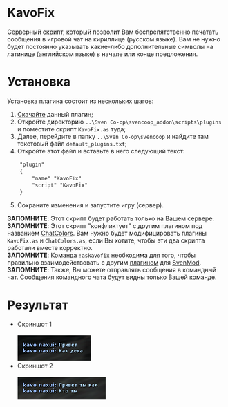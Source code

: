 # KavoFix
Серверный скрипт, который позволит Вам беспрепятственно печатать сообщения в игровой чат на кириллице (русском языке). Вам не нужно будет постоянно указывать какие-либо дополнительные символы на латинице (английском языке) в начале или конце предложения.

# Установка
Установка плагина состоит из нескольких шагов:
1. [Скачайте](https://github.com/kekekekkek/KavoFix/archive/refs/heads/main.zip) данный плагин;
2. Откройте директорию `..\Sven Co-op\svencoop_addon\scripts\plugins` и поместите скрипт `KavoFix.as` туда;
3. Далее, перейдите в папку `..\Sven Co-op\svencoop` и найдите там текстовый файл `default_plugins.txt`;
4. Откройте этот файл и вставьте в него следующий текст:
```
	"plugin"
	{
		"name" "KavoFix"
		"script" "KavoFix"
	}
```
5. Сохраните изменения и запустите игру (сервер).

**ЗАПОМНИТЕ**: Этот скрипт будет работать только на Вашем сервере.<br>
**ЗАПОМНИТЕ**: Этот скрипт "конфликтует" с другим плагином под названием [ChatColors](https://github.com/wootguy/ChatColors). Вам нужно будет модифицировать плагины `KavoFix.as` и `ChatColors.as`, если Вы хотите, чтобы эти два скрипта работали вместе корректно.<br>
**ЗАПОМНИТЕ**: Команда `!askavofix` необходима для того, чтобы правильно взаимодействовать с другим [плагином](https://github.com/kekekekkek/kavofix_for_Sven_Co-op/tree/svenmod) для [SvenMod](https://github.com/sw1ft747/svenmod).<br>
**ЗАПОМНИТЕ**: Также, Вы можете отправлять сообщения в командный чат. Сообщения командного чата будут видны только Вашей команде.

# Результат
* Скриншот 1<br><br>
![Screenshot_1](https://github.com/kekekekkek/KavoFix/blob/main/Images/Screenshot_1.png)
* Скриншот 2<br><br>
![Screenshot_2](https://github.com/kekekekkek/KavoFix/blob/main/Images/Screenshot_2.png)

